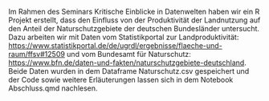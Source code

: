 Im Rahmen des Seminars Kritische Einblicke in Datenwelten haben wir ein R Projekt erstellt, dass den Einfluss von der Produktivität der Landnutzung auf den Anteil der Naturschutzgebiete der deutschen Bundesländer untersucht. 
Dazu arbeiten wir mit Daten vom Statistikportal zur Landproduktivität: https://www.statistikportal.de/de/ugrdl/ergebnisse/flaeche-und-raum/ffsv#12509  und vom Bundesamt für Naturschutz: https://www.bfn.de/daten-und-fakten/naturschutzgebiete-deutschland.
Beide Daten wurden in dem Dataframe Naturschutz.csv gespeichert und der Code sowie weitere Erläuterungen lassen sich in dem Notebook Abschluss.qmd nachlesen.
